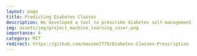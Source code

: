 ```yaml
---
layout: page
title: Predicting Diabetes Classes
description: We developed a tool to prescribe diabetes self-management classes to patients using optimal trees methods from survey data.
img: assets/img/project_machine_learning_cover.png
importance: 4
category: MIT
redirect: https://github.com/maxime7770/Diabetes-Classes-Prescription
---
```

